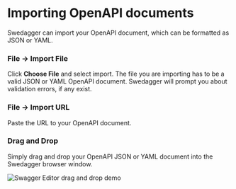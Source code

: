 # Importing OpenAPI documents

Swedagger can import your OpenAPI document, which can be formatted as JSON or YAML.

### File → Import File

Click **Choose File** and select import. The file you are importing has to be a valid JSON or YAML OpenAPI document. Swedagger will prompt you about validation errors, if any exist.

### File → Import URL

Paste the URL to your OpenAPI document. 

### Drag and Drop

Simply drag and drop your OpenAPI JSON or YAML document into the Swedagger browser window. 

![Swagger Editor drag and drop demo](./drag-and-drop.gif)
